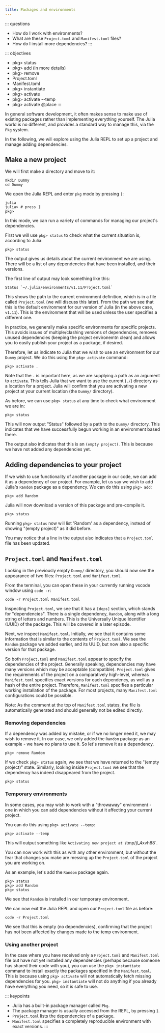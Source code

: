 ```yaml
---
title: Packages and environments
---
```


::: questions
- How do I work with environments?
- What are these `Project.toml` and `Manifest.toml` files?
- How do I install more dependencies?
:::

::: objectives
- pkg> status
- pkg> add (in more details)
- pkg> remove 
- Project.toml
- Manifest.toml
- pkg> instantiate
- pkg> activate
- pkg> activate --temp
- pkg> activate @place
:::


In general software development, it often makes sense to make use of existing packages rather than implementing everything yourself. The Julia world is no different, and provides a standard way to manage this, via the `Pkg` system.

In the following, we will explore using the Julia REPL to set up a project and manage adding dependencies.

## Make a new project

We will first make a directory and move to it:
```shell
mkdir Dummy
cd Dummy
```

We open the Julia REPL and enter `pkg` mode by pressing `]`:

```shell
julia
julia> # press ]
pkg>
```
In this mode, we can run a variety of commands for managing our project's dependencies.

First we will use `pkg> status` to check what the current situation is, according to Julia:
```shell
pkg> status
```

The output gives us details about the current environment we are using. There will be a list of any dependencies that have been installed, and their versions.

The first line of output may look something like this:
```output
Status `~/.julia/environments/v1.11/Project.toml`
```

This shows the path to the current environment definition, which is in a file called `Project.toml` (we will discuss this later). From the path we see that this is the default environment for our version of Julia (in the above case, `v1.11`). This is the environment that will be used unless the user specifies a different one.

In practice, we generally make specific environments for specific projects. This avoids issues of multiple/clashing versions of dependencies, removes unused dependencies (keeping the project environemtn clean) and allows you to easily publish your project as a package, if desired.

Therefore, let us indicate to Julia that we wish to use an environment for our `Dummy` project. We do this using the `pkg> activate` command:

```shell
pkg> activate .
```
Note that the `.` is important here, as we are supplying a path as an argument to `activate`. This tells Julia that we want to use the current (`./`) directory as a location for a project.
Julia will confirm that you are activating a new project at your current location (the `Dummy/` directory).

As before, we can use `pkg> status` at any time to check what environment we are in:

```shell
pkg> status
```

This will now output "Status" followed by a path to the `Dummy/` directory. This indicates that we have successfully begun working in an environment based there.

The output also indicates that this is an `(empty project)`. This is because we have not added any dependencies yet.


## Adding dependencies to your project

If we wish to use functionality of another package in our code, we can add it as a dependency of our project. For example, let us say we wish to add Julia's `Random` package as a dependency. We can do this using `pkg> add`:

```shell
pkg> add Random
```

Julia will now download a version of this package and pre-compile it.

```shell
pkg> status
```

Running `pkg> status` now will list 'Random' as a dependency, instead of showing "(empty project)" as it did before.

You may notice that a line in the output also indicates that a `Project.toml` file has been updated.


## `Project.toml` and `Manifest.toml`

Looking in the previously empty `Dummy/` directory, you should now see the appearance of two files: `Project.toml` and `Manifest.toml`.

From the terminal, you can open these in your currently running vscode window using `code -r`:
```shell
code -r Project.toml Manifest.toml
```

Inspecting `Project.toml`, we see that it has a `[deps]` section, which stands for "dependencies". There is a single dependency, `Random`, along with a long string of letters and numbers. This is the Universally Unique Identifier (UUID) of the package. This will be covered in a later episode.

Next, we inspect `Manifest.toml`. Initially, we see that it contains some information that is similar to the contents of `Project.toml`. We see the `Random` package we added earlier, and its UUID, but
now also a specific version for that package.

So both `Project.toml` and `Manifest.toml` appear to specify the dependencies of the project. Generally speaking, dependencies may have many versions which may be acceptable (compatible). `Project.toml` gives the requirements of the project on a comparatively high-level, whereas `Manifest.toml` specifies exact versions for each dependency, as well as a hash of the entire project. Therefore, `Manifest.toml` specifies a particular working installation of the package. For most projects, many `Manifest.toml` configurations could be possible.

Note: As the comment at the top of `Manifest.toml` states, the file is automatically generated and should generally not be edited directly.


### Removing dependencies

If a dependency was added by mistake, or if we no longer need it, we may wish to remove it. In our case, we only added the `Random` package as an example - we have no plans to use it. So let's remove it as a dependency.

```shell
pkg> remove Random
```

If we check `pkg> status` again, we see that we have returned to the "(empty project)" state. Similarly, looking inside `Project.toml` we see that the dependency has indeed disappeared from the project.

```shell
pkg> status
```


### Temporary environments

In some cases, you may wish to work with a "throwaway" environment - one in which you can add dependencies without it affecting your current project.

You can do this using `pkg> activate --temp`:

```shell
pkg> activate --temp
```

This will output something like `Activating new project at `/tmp/jl_4xvh88`.

You can now work with this as with any other environment, but without the fear that changes you make are messing up the `Project.toml` of the project you are working on.

As an example, let's add the `Random` package again.
```shell
pkg> status
pkg> add Random
pkg> status
```

We see that `Random` is installed in our temporary environment.

We can now exit the Julia REPL and open our `Project.toml` file as before:
```shell
code -r Project.toml
```

We see that this is empty (no dependencies), confirming that the project has not been affected by changes made to the temp environment.


### Using another project

In the case where you have received only a `Project.toml` and `Manifest.toml` file but have not yet installed any dependencies (perhaps because someone has shared their code with you), you can use the `pkg> instantiate` command to install exactly the packages specified in the `Manifest.toml`. This is because using `pkg> activate` will not automatically fetch missing dependencies for you. `pkg> instantiate` will not do anything if you already have everything you need, so it is safe to use.


::: keypoints
- Julia has a built-in package manager called `Pkg`.
- The package manager is usually accessed from the REPL, by pressing `]`.
- `Project.toml` lists the dependencies of a package.
- `Manifest.toml` specifies a completely reproducible environment with exact versions.
:::
